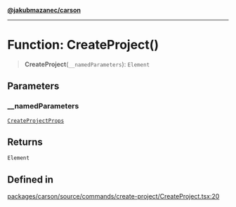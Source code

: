 [**@jakubmazanec/carson**](../README.md)

---

# Function: CreateProject()

> **CreateProject**(`__namedParameters`): `Element`

## Parameters

### \_\_namedParameters

[`CreateProjectProps`](../type-aliases/CreateProjectProps.md)

## Returns

`Element`

## Defined in

[packages/carson/source/commands/create-project/CreateProject.tsx:20](https://github.com/jakubmazanec/tools/blob/a9765e3de8390a6e57bec51efaeb411fbd7881ab/packages/carson/source/commands/create-project/CreateProject.tsx#L20)
